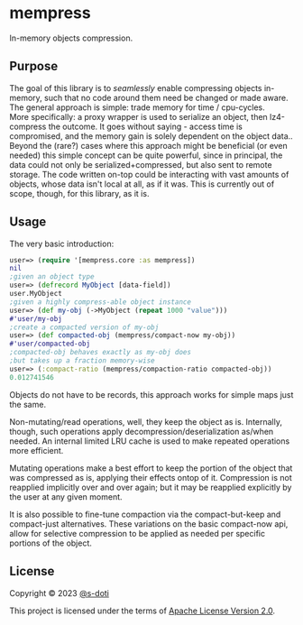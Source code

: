 # mempress

In-memory objects compression.

## Purpose

The goal of this library is to *seamlessly* enable compressing objects in-memory, such 
that no code around them need be changed or made aware.<br>
The general approach is simple: trade memory for time / cpu-cycles.<br>
More specifically: a proxy wrapper is used to serialize an object, then lz4-compress 
the outcome. It goes without saying - access time is compromised, and the memory gain 
is solely dependent on the object data..<br>
Beyond the (rare?) cases where this approach might be beneficial (or even needed) this 
simple concept can be quite powerful, since in principal, the data could not only be 
serialized+compressed, but also sent to remote storage. The code written on-top could 
be interacting with vast amounts of objects, whose data isn't local at all, as if it 
was. This is currently out of scope, though, for this library, as it is.

## Usage

The very basic introduction:
```clojure
user=> (require '[mempress.core :as mempress])
nil
;given an object type
user=> (defrecord MyObject [data-field])
user.MyObject
;given a highly compress-able object instance
user=> (def my-obj (->MyObject (repeat 1000 "value")))
#'user/my-obj
;create a compacted version of my-obj
user=> (def compacted-obj (mempress/compact-now my-obj))
#'user/compacted-obj
;compacted-obj behaves exactly as my-obj does
;but takes up a fraction memory-wise
user=> (:compact-ratio (mempress/compaction-ratio compacted-obj))
0.012741546
```

Objects do not have to be records, this approach works for simple maps just the same.<br>

Non-mutating/read operations, well, they keep the object as is. Internally, though, such 
operations apply decompression/deserialization as/when needed. An internal limited LRU 
cache is used to make repeated operations more efficient.<br>

Mutating operations make a best effort to keep the portion of the object that was 
compressed as is, applying their effects ontop of it. Compression is not reapplied 
implicitly over and over again; but it may be reapplied explicitly by the user at 
any given moment.

It is also possible to fine-tune compaction via the compact-but-keep and compact-just 
alternatives. These variations on the basic compact-now api, allow for selective 
compression to be applied as needed per specific portions of the object.<br>

## License

Copyright © 2023 [@s-doti](https://github.com/s-doti)

This project is licensed under the terms of [Apache License Version 2.0](http://www.apache.org/licenses/LICENSE-2.0.html).
